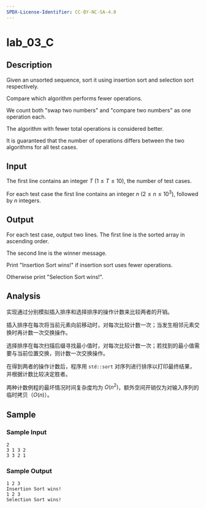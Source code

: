 ```yaml
---
SPDX-License-Identifier: CC-BY-NC-SA-4.0
---
```


# lab_03_C

## Description

Given an unsorted sequence, sort it using insertion sort and selection sort respectively.

Compare which algorithm performs fewer operations.

We count both "swap two numbers" and "compare two numbers" as one operation each.

The algorithm with fewer total operations is considered better.

It is guaranteed that the number of operations differs between the two algorithms for all test cases.

## Input

The first line contains an integer $T$ ($1 \le T \le 10$), the number of test cases.

For each test case the first line contains an integer $n$ ($2 \le n \le 10^3$), followed by $n$ integers.

## Output

For each test case, output two lines. The first line is the sorted array in ascending order.

The second line is the winner message.

Print "Insertion Sort wins!" if insertion sort uses fewer operations.

Otherwise print "Selection Sort wins!".

## Analysis

实现通过分别模拟插入排序和选择排序的操作计数来比较两者的开销。

插入排序在每次将当前元素向前移动时，对每次比较计数一次；当发生相邻元素交换时再计数一次交换操作。

选择排序在每次扫描后缀寻找最小值时，对每次比较计数一次；若找到的最小值需要与当前位置交换，则计数一次交换操作。

在得到两者的操作计数后，程序用 `std::sort` 对序列进行排序以打印最终结果，并根据计数比较决定胜者。

两种计数例程的最坏情况时间复杂度均为 $O(n^2)$，额外空间开销仅为对输入序列的临时拷贝（$O(n)$）。

## Sample

### Sample Input

```text
2
3 1 3 2
3 3 2 1
```

### Sample Output

```text
1 2 3
Insertion Sort wins!
1 2 3
Selection Sort wins!
```
